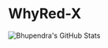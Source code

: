 # WhyRed-X


![Bhupendra's GitHub Stats](https://github-readme-stats.vercel.app/api?username=whyredx&show_icons=true&theme=dark)
